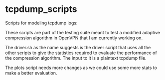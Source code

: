 # tcpdump_scripts
Scripts for modeling tcpdump logs:

These scripts are part of the testing suite meant to test a modified adaptive compression algorithm in
OpenVPN that I am currently working on. 

The driver.sh as the name suggests is the driver script that uses all the other scripts to give the statistics required
to evaluate the performance of the compression algorithm. The input to it is a plaintext tcpdump file.

The plots script needs more changes as we could use some more stats to make a better evaluation. 
